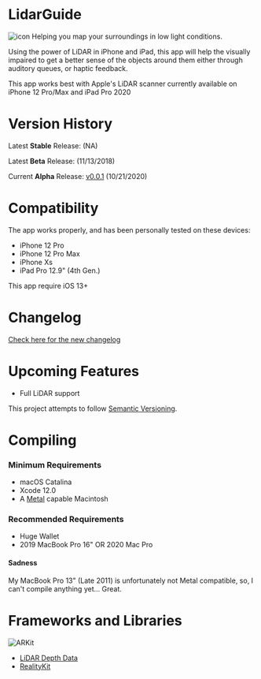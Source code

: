 # LidarGuide
![icon](https://nikhilp.org/images/lidarguide-icon-144.png)
Helping you map your surroundings in low light conditions.

Using the power of LiDAR in iPhone and iPad, this app will help the visually impaired to get a better sense of the objects around them either through auditory queues, or haptic feedback.

This app works best with Apple's LiDAR scanner currently available on iPhone 12 Pro/Max and iPad Pro 2020


# Version History

Latest **Stable** Release: []() (NA)

Latest **Beta** Release: []() (11/13/2018)

Current **Alpha** Release: [v0.0.1]() (10/21/2020)


# Compatibility
The app works properly, and has been personally tested on these devices:
- iPhone 12 Pro
- iPhone 12 Pro Max
- iPhone Xs
- iPad Pro 12.9" (4th Gen.)

This app require iOS 13+



# Changelog
[Check here for the new changelog](https://nikhilp.org/lidarguide-release-notes)

# Upcoming Features

- Full LiDAR support


This project attempts to follow [Semantic Versioning](http://semver.org/).

# Compiling
### Minimum Requirements
- macOS Catalina
- Xcode 12.0
- A [Metal](https://developer.apple.com/metal/ "If you can run macOS Mojave, your Mac will work") capable Macintosh

### Recommended Requirements
- Huge Wallet
- 2019 MacBook Pro 16" OR 2020 Mac Pro

#### Sadness
My MacBook Pro 13" (Late 2011) is unfortunately not Metal compatible, so, I can't compile anything yet... Great.

# Frameworks and Libraries
 ![ARKit](https://developer.apple.com/assets/elements/icons/arkit/arkit-32x32_2x.png)
- [LiDAR Depth Data](https://developer.apple.com/documentation/arkit/ardepthdata)
- [RealityKit](https://developer.apple.com/documentation/realitykit)
